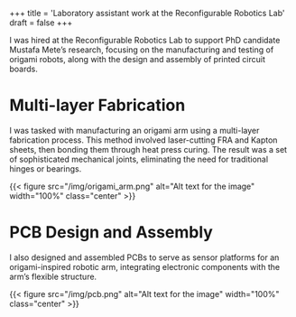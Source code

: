 +++
title = 'Laboratory assistant work at the Reconfigurable Robotics Lab'
draft = false
+++

I was hired at the Reconfigurable Robotics Lab to support PhD candidate Mustafa Mete’s research, focusing on the manufacturing and testing of origami robots, along with the design and assembly of printed circuit boards.

<!--more-->

# Multi-layer Fabrication

I was tasked with manufacturing an origami arm using a multi-layer fabrication process. This method involved laser-cutting FRA and Kapton sheets, then bonding them through heat press curing. The result was a set of sophisticated mechanical joints, eliminating the need for traditional hinges or bearings.

{{< figure src="/img/origami_arm.png" alt="Alt text for the image" width="100%" class="center" >}}

# PCB Design and Assembly

I also designed and assembled PCBs to serve as sensor platforms for an origami-inspired robotic arm, integrating electronic components with the arm’s flexible structure.

{{< figure src="/img/pcb.png" alt="Alt text for the image" width="100%" class="center" >}}